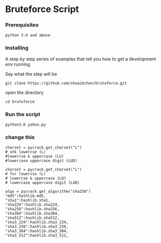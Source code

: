 # Bruteforce Script


### Prerequisites


```
python 3.6 and above
```

### Installing

A step by step series of examples that tell you how to get a development env running

Say what the step will be

```
git clone https://github.com/shuaibchan/bruteforce.git
```

open the directory

```
cd bruteforce
```


### Run the script


```
python3.6 yahoo.py
```

### change this


```
charset = pycrack.get_charset("L")
# utk lowercse (L) 
#lowercse & uppercase (LU)
#lowercase uppercase digit (LUD)
```
```
charset = pycrack.get_charset("L")
# for lowercse (L) 
# lowercse & uppercase (LU)
# lowercase uppercase digit (LUD)

algo = pycrack.get_algorithm("sha256")
"md5":hashlib.md5,
"sha1":hashlib.sha1,
"sha224":hashlib.sha224,
"sha256":hashlib.sha256,
"sha384":hashlib.sha384,
"sha512":hashlib.sha512,
"sha3_224":hashlib.sha3_224,
"sha3_256":hashlib.sha3_256,
"sha3_384":hashlib.sha3_384,
"sha3_512":hashlib.sha3_512,

```



